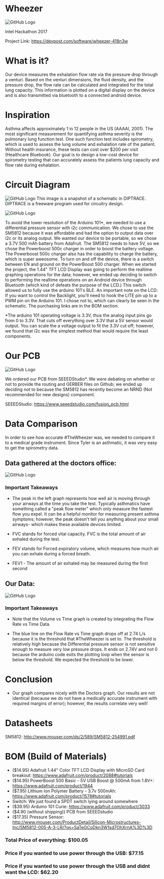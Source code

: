 # Wheezer
![GitHub Logo](https://challengepost-s3-challengepost.netdna-ssl.com/photos/production/software_photos/000/523/027/datas/gallery.jpg)

Intel Hackathon 2017

Project Link: https://devpost.com/software/wheezer-418n3w

# What is it?
Our device measures the exhalation flow rate via the pressure drop through a venturi. Based on the venturi dimensions, the fluid density, and the pressure drop, the flow rate can be calculated and integrated for the total lung capacity. This information is plotted on a digital display on the device and is also transmitted via bluetooth to a connected android device.

# Inspiration
Asthma affects approximately 1 in 12 people in the US (AAAAI, 2001). The most significant measurement for quantifying asthma severity is the pulmonary lung function test. One such function test includes spirometry, which is used to assess the lung volume and exhalation rate of the patient. Without health insurance, these tests can cost over $200 per visit (Healthcare Bluebook). Our goal is to design a low-cost device for spirometry testing that can accurately assess the patients lung capacity and flow rate during exhalation.

# Circuit Diagram
![GitHub Logo](https://github.com/TylerBerzzz/Wheezer/blob/master/Electrical%20Schematic/Schematic.png?raw=true)
This image is a snapshot of a schematic in DIPTRACE. DIPTRACE is a freeware program used for circuitry design. 

![GitHub Logo](https://github.com/TylerBerzzz/Wheezer/blob/master/Electrical%20Schematic/schematic_info.png?raw=true)

To avoid the lower resolution of the Arduino 101*, we needed to use a differential pressure sensor with i2c communication. We chose to use the SM5812 because it was affordable and had the option to output data over i2c or its analog output. We wanted our device to be portable, so we chose a 3.7V 500 mAh battery from Adafruit. The SM5812 needs to have 5V, so we chose the Powerboost 500c charger in order to boost the battery voltage. The Powerboost 500c charger also has the capability to charge the battery, which is super aweosome. To turn on and off the device, there is a switch between EN and ground on the PowerBoost 500 charger. When we started the project, the 1.44" TFT LCD Display was going to perform the realtime graphing operations for the data; however, we ended up deciding to switch to performing the realtime operations on an Android device through Bluetooth (which kind of defeats the purpose of the LCD.) This switch allowed us to fully use the arduino 101's BLE. An important note on the LCD: If you want to control the Backlight, you'll need to hook the LITE pin up to a PWM pin on the Arduino 101. I chose not to, which can clearly be seen in the schematic. The purchasing links are in the BOM section.

*The arduino 101 operating voltage is 3.3V, thus the analog input pins go from 0 to 3.3V. That cuts off everything over 3.3V that a 5V sensor would output. You can scale the a voltage output to fit the 3.3V cut off; however, we found that i2c was the simplest method that would require the least components.  

# Our PCB
![GitHub Logo](https://github.com/TylerBerzzz/Wheezer/blob/master/Device%20Images/PCB_Inside_Print.jpg?raw=true)

We ordered our PCB from SEEEDStudio*. We were debating on whether or not to provide the routing and GERBER files on Github; we ended up deciding not to because the SM5812 has recently become an  NRND (Not recommended for new designs) component. 

SEEEDStudio: https://www.seeedstudio.com/fusion_pcb.html

# Data Comparison
In order to see how accurate #TheWheezer was, we needed to compare it to a medical grade instrument. Since Tyler is an asthmatic, it was very easy to get the spirometry data. 

## Data gathered at the doctors office:
![GitHub Logo](https://github.com/TylerBerzzz/Wheezer/blob/master/Device%20Images/Doctors_Data.jpg?raw=true)

### Important Takeaways

+ The peak in the left graph represents how well air is moving through your airways at the time you take the test. Typically asthmatics have something called a "peak flow meter" which only measure the fastest flow you expel. It can be a helpful monitor for measuring present asthma symptoms; however, the peak doesn't tell you anything about your small airways- which makes these available devices limited.

+ FVC stands for forced vital capacity. FVC is the total amount of air exhaled during the test.

+ FEV stands for Forced expiratory volume, which measures how much air you can exhale during a forced breath. 

+ FEV1 - The amount of air exhaled may be measured during the first second

## Our Data:
![GitHub Logo](https://github.com/TylerBerzzz/Wheezer/blob/master/Device%20Images/Test_Data.png?raw=true)

### Important Takeaways

+ Note that the Volume vs Time graph is created by integrating the Flow Rate vs Time Data.  

+ The blue line on the Flow Rate vs Time graph drops off at 2.74 L/s because it is the threshold that #TheWheezer is set to. The threshold is relatively high because the Differential pressure sensor is not sensitive enough to measure very low pressure drops. It ends on 2.74V and not 0 because the arduino code exits the plotting loop when the sensor is below the threshold. We expected the threshold to be lower. 


# Conclusion
+ Our graph compares nicely with the Doctors graph. Our results are not identical (because we do not have a medically accurate instrument with required margins of error); however, the results correlate very well!


# Datasheets
SM5812: http://www.mouser.com/ds/2/589/SM5812-254991.pdf

# BOM (Build of Materials)
+ ($14.95) Adafruit 1.44" Color TFT LCD Display with MicroSD Card breakout: https://www.adafruit.com/product/2088#tutorials
+ ($14.95) PowerBoost 500 Basic - 5V USB Boost @ 500mA from 1.8V+: https://www.adafruit.com/product/1944
+ ($7.95) Lithium Ion Polymer Battery - 3.7v 500mAh: https://www.adafruit.com/product/1578#tutorials
+ Switch: We just found a SPDT switch lying around somewhere
+ ($39.95) Arduino 101 Curie: https://www.adafruit.com/product/3033
+ ($4.90 (without shipping)) PCB from SEEEDstudio
+ ($17.35) Pressure Sensor: http://www.mouser.com/ProductDetail/Silicon-Microstructures-Inc/SM5812-005-A-3-LR/?qs=SaTeGCoDkn3W1sd7OhXrnA%3D%3D

### Total Price of everything: $100.05
### Price if you wanted to use power through the USB:  $77.15
### Price if you wanted to use power through the USB and didnt want the LCD: $62.20
